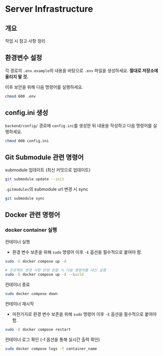 # Server Infrastructure

## 개요

작업 시 참고 사항 정리

## 환경변수 설정

각 경로의 `.env.example`의 내용을 바탕으로 `.env` 파일을 생성하세요. **절대로 저장소에 올리지 말 것.**

이후 보안을 위해 다음 명령어를 실행하세요.

```bash
chmod 600 .env
```

## config.ini 생성

`backend/config/` 경로에 `config.ini`를 생성한 뒤 내용을 작성하고 다음 명령어를 실행하세요.

```bash
chmod 600 config.ini
```

## Git Submodule 관련 명령어

submodule 업데이트 (최신 커밋으로 업데이트)

```bash
git submodule update --init
```

`.gitmodules`의 submodule url 변경 시 sync

```bash
git submodule sync
```

## Docker 관련 명령어

### docker container 실행

컨테이너 실행

* 환경 변수 보존을 위해 `sudo` 명령어 이후 `-E` 옵션을 필수적으로 붙여야 함.

```bash
sudo -E docker compose up -d

# 프로젝트 변경 사항 반영 원할 시 다음 명령어를 대신 실행
sudo -E docker compose up -d --build
```

컨테이너 종료

```bash
sudo docker compose down
```

컨테이너 재시작

* 마찬가지로 환경 변수 보존을 위해 `sudo` 명령어 이후 `-E` 옵션을 필수적으로 붙여야 함.

```bash
sudo -E docker compose restart
```

컨테이너 로그 확인 (-f 옵션을 통해 실시간 출력 확인)

```bash
sudo docker compose logs -f container_name
```